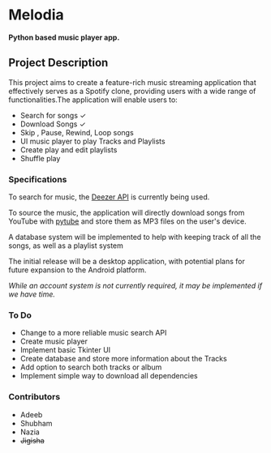 # Melodia

**Python based music player app.**

## Project Description

This project aims to create a feature-rich music streaming application that effectively serves as a Spotify clone, providing users with a wide range of functionalities.The application will enable users to:  

- Search for songs ✓
- Download Songs ✓
- Skip , Pause, Rewind, Loop songs
- UI music player to play Tracks and Playlists
- Create play and edit playlists
- Shuffle play

### Specifications

To search for music, the [Deezer API](https://developers.deezer.com/) is currently being used.

To source the music, the application will directly download songs from YouTube with [pytube](https://github.com/pytube/pytube) and store them as MP3 files on the user's device.

A database system will be implemented to help with keeping track of all the songs, as well as a playlist system

The initial release will be a desktop application, with potential plans for future expansion to the Android platform.

*While an account system is not currently required, it may be implemented if we have time.* 

### To Do
- Change to a more reliable music search API
- Create music player
- Implement basic Tkinter UI
- Create database and store more information about the Tracks
- Add option to search both tracks or album
- Implement simple way to download all dependencies

### Contributors
- Adeeb
- Shubham
- Nazia
- ~~Jigisha~~
